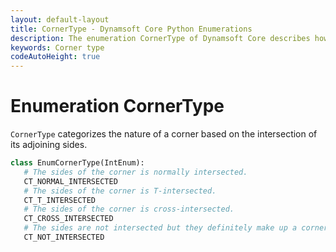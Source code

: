 ```yaml
---
layout: default-layout
title: CornerType - Dynamsoft Core Python Enumerations
description: The enumeration CornerType of Dynamsoft Core describes how the corner is formed by its sides.
keywords: Corner type
codeAutoHeight: true
---
```


# Enumeration CornerType

`CornerType` categorizes the nature of a corner based on the intersection of its adjoining sides.

```python
class EnumCornerType(IntEnum):
   # The sides of the corner is normally intersected.
   CT_NORMAL_INTERSECTED
   # The sides of the corner is T-intersected.
   CT_T_INTERSECTED
   # The sides of the corner is cross-intersected.
   CT_CROSS_INTERSECTED
   # The sides are not intersected but they definitely make up a corner.
   CT_NOT_INTERSECTED
```